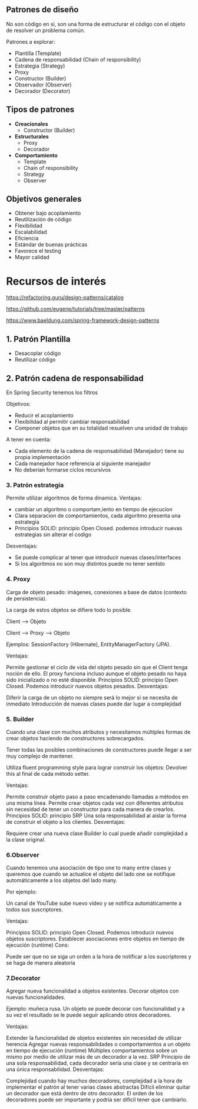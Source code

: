 
## Patrones de diseño

No son código en sí, son una forma de estructurar el código con el objeto de resolver un 
problema común.

Patrones a explorar: 

* Plantilla (Template)
* Cadena de responsabilidad (Chain of responsibility)
* Estrategia (Strategy)
* Proxy
* Constructor (Builder)
* Observador (Observer)
* Decorador (Decorator)

## Tipos de patrones 

* **Creacionales**
  * Constructor (Builder)
* **Estructurales**
  * Proxy
  * Decorador
* **Comportamiento**
  * Template
  * Chain of responsibility
  * Strategy
  * Observer

## Objetivos generales

* Obtener bajo acoplamiento 
* Reutilización de código
* Flexibilidad
* Escalabilidad
* Eficiencia
* Estándar de buenas prácticas
* Favorece el testing
* Mayor calidad

# Recursos de interés 

https://refactoring.guru/design-patterns/catalog

https://github.com/eugenp/tutorials/tree/master/patterns

https://www.baeldung.com/spring-framework-design-patterns

## 1. Patrón Plantilla 

* Desacoplar código 
* Reutilizar código

## 2. Patrón cadena de responsabilidad 

En Spring Security tenemos los filtros 

Objetivos:
* Reducir el acoplamiento
* Flexibilidad al permitir cambiar responsabilidad
* Componer objetos que en su totalidad resuelven una unidad de trabajo

A tener en cuenta: 

* Cada elemento de la cadena de responsabilidad (Manejador) tiene su propia implementación
* Cada manejador hace referencia al siguiente manejador
* No deberían formarse ciclos recursivos 

### 3. Patrón estrategia 
Permite utilizar algoritmos de forma dinamica.
Ventajas:

* cambiar un algoritmo o comportam,iento en tiempo de ejecucion
* Clara separacion de comportamientos, cada algoritmo presenta una estrategia 
* Principios SOLID: principio Open Closed. podemos introducir nuevas estrategias sin alterar el codigo

Desventajas:
* Se puede complicar al tener que introducir nuevas clases/interfaces
* Si los algoritmos no son muy distintos puede no tener sentido

### 4. Proxy
   Carga de objeto pesado: imágenes, conexiones a base de datos (contexto de persistencia).

La carga de estos objetos se difiere todo lo posible.

Client --> Objeto

Client --> Proxy --> Objeto

Ejemplos: SessionFactory (Hibernate), EntityManagerFactory (JPA).

Ventajas:

Permite gestionar el ciclo de vida del objeto pesado sin que el Client tenga noción de ello.
El proxy funciona incluso aunque el objeto pesado no haya sido inicializado o no esté disponible.
Principios SOLID: principio Open Closed. Podemos introducir nuevos objetos pesados.
Desventajas:

Diferir la carga de un objeto no siempre será lo mejor si se necesita de inmediato
Introducción de nuevas clases puede dar lugar a complejidad
### 5. Builder
   Cuando una clase con muchos atributos y necesitamos múltiples formas de crear objetos haciendo de constructores sobrecargados.

Tener todas las posibles combinaciones de constructores puede llegar a ser muy complejo de mantener.

Utiliza fluent programming style para lograr construir los objetos: Devolver this al final de cada método setter.

Ventajas:

Permite construir objeto paso a paso encadenando llamadas a métodos en una misma línea.
Permite crear objetos cada vez con diferentes atributos sin necesidad de tener un constructor para cada manera de crearlos.
Principios SOLID: principio SRP Una sola responsabilidad al aislar la forma de construir el objeto a los clientes.
Desventajas:

Requiere crear una nueva clase Builder lo cual puede añadir complejidad a la clase original. 
### 6.Observer
   Cuando tenemos una asociación de tipo one to many entre clases y queremos que cuando se actualice el objeto del lado one se notifique automáticamente a los objetos del lado many.

Por ejemplo:

Un canal de YouTube sube nuevo vídeo y se notifica automáticamente a todos sus suscriptores.

Ventajas:

Principios SOLID: principio Open Closed. Podemos introducir nuevos objetos suscriptores.
Establecer asociaciones entre objetos en tiempo de ejecución (runtime)
Cons:

Puede ser que no se siga un orden a la hora de notificar a los suscriptores y se haga de manera aleatoria 
### 7.Decorator
   Agregar nueva funcionalidad a objetos existentes. Decorar objetos con nuevas funcionalidades.

Ejemplo: muñeca rusa. Un objeto se puede decorar con funcionalidad y a su vez el resultado se le puede seguir aplicando otros decoradores.

Ventajas:

Extender la funcionalidad de objetos existentes sin necesidad de utilizar herencia
Agregar nuevas responsabilidades o comportamientos a un objeto en tiempo de ejecución (runtime)
Múltiples comportamientos sobre un mismo por medio de utilizar más de un decorador a la vez.
SRP Principio de una sola responsabilidad, cada decorador sería una clase y se centraría en una única responsabilidad.
Desventajas:

Complejidad cuando hay muchos decoradores, complejidad a la hora de implementar el patrón al tener varias clases abstractas
Difícil eliminar quitar un decorador que está dentro de otro decorador.
El orden de los decoradores puede ser importante y podría ser difícil tener que cambiarlo.